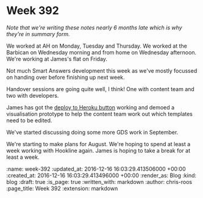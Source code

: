 Week 392
========

_Note that we're writing these notes nearly 6 months late which is why they're in summary form._

We worked at AH on Monday, Tuesday and Thursday. We worked at the Barbican on Wednesday morning and from home on Wednesday afternoon. We're working at James's flat on Friday.

Not much Smart Answers development this week as we've mostly focussed on handing over before finishing up next week.

Handover sessions are going quite well, I think! One with content team and two with developers.

James has got the [deploy to Heroku button][smart-answers-pr-2648] working and demoed a visualisation prototype to help the content team work out which templates need to be edited.

We've started discussing doing some more GDS work in September.

We're starting to make plans for August. We're hoping to spend at least a week working with Hookline again. James is hoping to take a break for at least a week.

[smart-answers-pr-2648]: https://github.com/alphagov/smart-answers/pull/2648

:name: week-392
:updated_at: 2016-12-16 16:03:29.413506000 +00:00
:created_at: 2016-12-16 16:03:29.413496000 +00:00
:render_as: Blog
:kind: blog
:draft: true
:is_page: true
:written_with: markdown
:author: chris-roos
:page_title: Week 392
:extension: markdown
